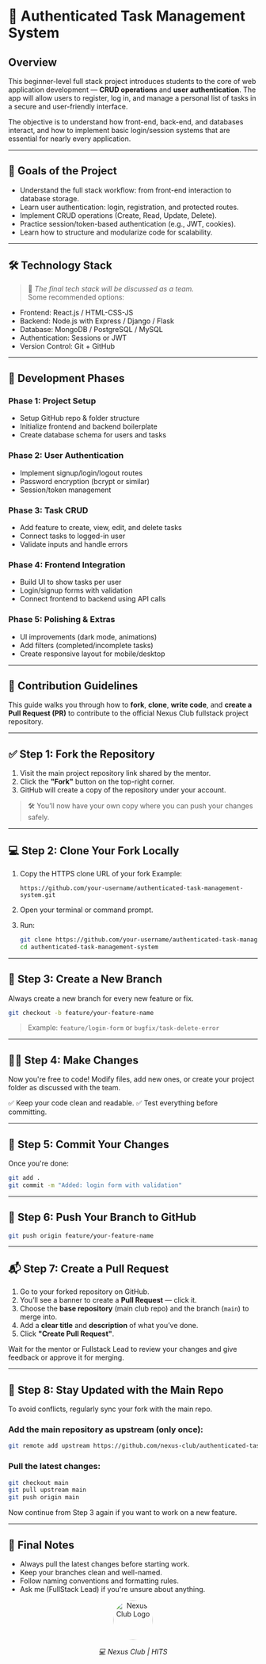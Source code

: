 # 📝 Authenticated Task Management System

## Overview

This beginner-level full stack project introduces students to the core of web application development — **CRUD operations** and **user authentication**. The app will allow users to register, log in, and manage a personal list of tasks in a secure and user-friendly interface.

The objective is to understand how front-end, back-end, and databases interact, and how to implement basic login/session systems that are essential for nearly every application.

---

## 🚀 Goals of the Project

- Understand the full stack workflow: from front-end interaction to database storage.
- Learn user authentication: login, registration, and protected routes.
- Implement CRUD operations (Create, Read, Update, Delete).
- Practice session/token-based authentication (e.g., JWT, cookies).
- Learn how to structure and modularize code for scalability.

---

## 🛠 Technology Stack

> 📌 *The final tech stack will be discussed as a team.*  
Some recommended options:

- Frontend: React.js / HTML-CSS-JS
- Backend: Node.js with Express / Django / Flask
- Database: MongoDB / PostgreSQL / MySQL
- Authentication: Sessions or JWT
- Version Control: Git + GitHub

---

## 🧱 Development Phases

### Phase 1: Project Setup
- Setup GitHub repo & folder structure
- Initialize frontend and backend boilerplate
- Create database schema for users and tasks

### Phase 2: User Authentication
- Implement signup/login/logout routes
- Password encryption (bcrypt or similar)
- Session/token management

### Phase 3: Task CRUD
- Add feature to create, view, edit, and delete tasks
- Connect tasks to logged-in user
- Validate inputs and handle errors

### Phase 4: Frontend Integration
- Build UI to show tasks per user
- Login/signup forms with validation
- Connect frontend to backend using API calls

### Phase 5: Polishing & Extras
- UI improvements (dark mode, animations)
- Add filters (completed/incomplete tasks)
- Create responsive layout for mobile/desktop

---

## 📢 Contribution Guidelines

This guide walks you through how to **fork**, **clone**, **write code**, and **create a Pull Request (PR)** to contribute to the official Nexus Club fullstack project repository.

---

## ✅ Step 1: Fork the Repository

1. Visit the main project repository link shared by the mentor.
2. Click the **"Fork"** button on the top-right corner.
3. GitHub will create a copy of the repository under your account.

> 🛠 You’ll now have your own copy where you can push your changes safely.

---

## 💻 Step 2: Clone Your Fork Locally

1. Copy the HTTPS clone URL of your fork
   Example:

   ```
   https://github.com/your-username/authenticated-task-management-system.git
   ```
2. Open your terminal or command prompt.
3. Run:

   ```bash
   git clone https://github.com/your-username/authenticated-task-management-system.git
   cd authenticated-task-management-system
   ```

---

## 🌿 Step 3: Create a New Branch

Always create a new branch for every new feature or fix.

```bash
git checkout -b feature/your-feature-name
```

> Example: `feature/login-form` or `bugfix/task-delete-error`

---

## 🧑‍💻 Step 4: Make Changes

Now you're free to code!
Modify files, add new ones, or create your project folder as discussed with the team.

✅ Keep your code clean and readable.
✅ Test everything before committing.

---

## 💾 Step 5: Commit Your Changes

Once you're done:

```bash
git add .
git commit -m "Added: login form with validation"
```

---

## 🚀 Step 6: Push Your Branch to GitHub

```bash
git push origin feature/your-feature-name
```

---

## 📬 Step 7: Create a Pull Request

1. Go to your forked repository on GitHub.
2. You’ll see a banner to create a **Pull Request** — click it.
3. Choose the **base repository** (main club repo) and the branch (`main`) to merge into.
4. Add a **clear title** and **description** of what you’ve done.
5. Click **"Create Pull Request"**.

Wait for the mentor or Fullstack Lead to review your changes and give feedback or approve it for merging.

---

## 🔁 Step 8: Stay Updated with the Main Repo

To avoid conflicts, regularly sync your fork with the main repo.

### Add the main repository as upstream (only once):

```bash
git remote add upstream https://github.com/nexus-club/authenticated-task-management-system.git
```

### Pull the latest changes:

```bash
git checkout main
git pull upstream main
git push origin main
```

Now continue from Step 3 again if you want to work on a new feature.

---

## 🙌 Final Notes

* Always pull the latest changes before starting work.
* Keep your branches clean and well-named.
* Follow naming conventions and formatting rules.
* Ask me (FullStack Lead) if you're unsure about anything.



<p align="center">
  <img src="https://github.com/user-attachments/assets/d69aab85-87d5-4681-a285-8f596fed40e7" alt="Nexus Club Logo" width="80" height="80" style="border-radius: 50%;">
</p>

<p align="center">
  <i>💻 Nexus Club | HITS</i>
</p>

